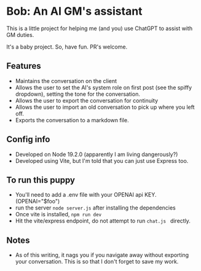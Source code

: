 # Bob: An AI GM's assistant
 
This is a little project for helping me (and you) use ChatGPT to assist with GM duties. 

It's a baby project. So, have fun. PR's welcome. 

## Features

* Maintains the conversation on the client
* Allows the user to set the AI's system role on first post (see the spiffy dropdown), setting the tone for the conversation. 
* Allows the user to export the conversation for continuity
* Allows the user to import an old conversation to pick up where you left off. 
* Exports the conversation to a markdown file. 

## Config info
* Developed on Node 19.2.0 (apparently I am living dangerously?)
* Developed using Vite, but I'm told that you can just use Express too. 

## To run this puppy
* You'll need to add a .env file with your OPENAI api KEY. (OPENAI="$foo")
* run the server `node server.js` after installing the dependencies 
* Once vite is installed, `npm run dev`
* Hit the vite/express endpoint, do not attempt to run `chat.js ` directly. 

## Notes
* As of this writing, it nags you if you navigate away without exporting your conversation. This is so that I don't forget to save my work. 